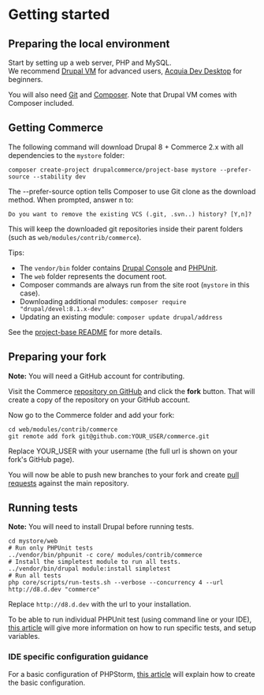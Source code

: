 # Getting started

## Preparing the local environment

Start by setting up a web server, PHP and MySQL. <br> 
We recommend [Drupal VM](http://www.drupalvm.com/) for advanced users, [Acquia Dev Desktop](https://www.acquia.com/products-services/dev-desktop) for beginners.

You will also need [Git](https://git-scm.com/) and [Composer](https://getcomposer.org/doc/00-intro.md#installation-linux-unix-osx).
Note that Drupal VM comes with Composer included.

## Getting Commerce

The following command will download Drupal 8 + Commerce 2.x with all dependencies to the `mystore` folder:

    composer create-project drupalcommerce/project-base mystore --prefer-source --stability dev

The --prefer-source option tells Composer to use Git clone as the download method. 
When prompted, answer n to:
   
    Do you want to remove the existing VCS (.git, .svn..) history? [Y,n]?

This will keep the downloaded git repositories inside their parent folders (such as `web/modules/contrib/commerce`).

Tips:

- The `vendor/bin` folder contains [Drupal Console](https://drupalconsole.com) and [PHPUnit](https://phpunit.de/). <br>
- The `web` folder represents the document root. <br>
- Composer commands are always run from the site root (`mystore` in this case). <br>
- Downloading additional modules: `composer require "drupal/devel:8.1.x-dev"` <br>
- Updating an existing module: `composer update drupal/address`

See the [project-base README](https://github.com/drupalcommerce/project-base/blob/8.x/README.md) for more details.

## Preparing your fork

**Note:** You will need a GitHub account for contributing.

Visit the Commerce [repository on GitHub](https://github.com/drupalcommerce/commerce) and click the **fork** button.
That will create a copy of the repository on your GitHub account.

Now go to the Commerce folder and add your fork:
    
    cd web/modules/contrib/commerce
    git remote add fork git@github.com:YOUR_USER/commerce.git
  
Replace YOUR_USER with your username (the full url is shown on your fork's GitHub page).

You will now be able to push new branches to your fork and create [pull requests](https://help.github.com/articles/using-pull-requests) against the main repository.

## Running tests

**Note:** You will need to install Drupal before running tests.

    cd mystore/web
    # Run only PHPUnit tests
    ../vendor/bin/phpunit -c core/ modules/contrib/commerce
    # Install the simpletest module to run all tests.
    ../vendor/bin/drupal module:install simpletest
    # Run all tests
    php core/scripts/run-tests.sh --verbose --concurrency 4 --url http://d8.d.dev "commerce"
    
Replace `http://d8.d.dev` with the url to your installation.

To be able to run individual PHPUnit test (using command line or your IDE), [this article](https://www.drupal.org/node/2116263#skipped-tests) will give more information on how to run specific tests, and setup variables.

### IDE specific configuration guidance

For a basic configuration of PHPStorm, [this article](https://www.drupal.org/node/2288559) will explain how to create the basic configuration.
